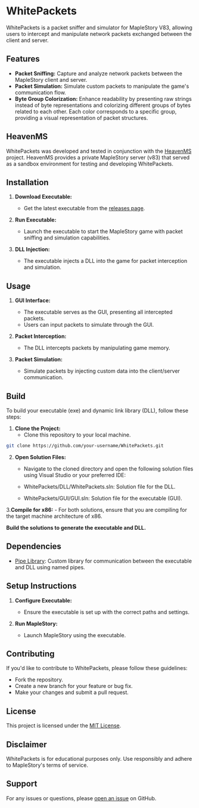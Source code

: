# WhitePackets

WhitePackets is a packet sniffer and simulator for MapleStory V83, allowing users to intercept and manipulate network packets exchanged between the client and server.

## Features

- **Packet Sniffing:** Capture and analyze network packets between the MapleStory client and server.
- **Packet Simulation:** Simulate custom packets to manipulate the game's communication flow.
- **Byte Group Colorization:** Enhance readability by presenting raw strings instead of byte representations and colorizing different groups of bytes related to each other. Each color corresponds to a specific group, providing a visual representation of packet structures.

## HeavenMS

WhitePackets was developed and tested in conjunction with the [HeavenMS](https://www.google.com/search?q=heavenms&rlz=1C1GCEA_enIL1061IL1061&oq=heavenms&gs_lcrp=EgZjaHJvbWUyBggAEEUYOTINCAEQLhiDARixAxiABDIGCAIQIxgnMgoIAxAuGNQCGIAEMgoIBBAuGNQCGIAEMgYIBRBFGDwyBggGEEUYPTIGCAcQRRg90gEIMzAxM2owajeoAgCwAgA&sourceid=chrome&ie=UTF-8) project. HeavenMS provides a private MapleStory server (v83) that served as a sandbox environment for testing and developing WhitePackets.

## Installation

1. **Download Executable:**
   - Get the latest executable from the [releases page](link-to-releases).

2. **Run Executable:**
   - Launch the executable to start the MapleStory game with packet sniffing and simulation capabilities.

3. **DLL Injection:**
   - The executable injects a DLL into the game for packet interception and simulation.

## Usage

1. **GUI Interface:**
   - The executable serves as the GUI, presenting all intercepted packets.
   - Users can input packets to simulate through the GUI.

2. **Packet Interception:**
   - The DLL intercepts packets by manipulating game memory.

3. **Packet Simulation:**
   - Simulate packets by injecting custom data into the client/server communication.

## Build

To build your executable (exe) and dynamic link library (DLL), follow these steps:

1. **Clone the Project:**
   - Clone this repository to your local machine.

```bash
git clone https://github.com/your-username/WhitePackets.git
```
2. **Open Solution Files:**

   - Navigate to the cloned directory and open the following solution files using Visual Studio or your preferred IDE:

   - WhitePackets/DLL/WhitePackets.sln: Solution file for the DLL.

   - WhitePackets/GUI/GUI.sln: Solution file for the executable (GUI).

3.**Compile for x86:**
    - For both solutions, ensure that you are compiling for the target machine architecture of x86.

**Build the solutions to generate the executable and DLL.**

## Dependencies

- [Pipe Library](https://github.com/pelegweiss/Pipe): Custom library for communication between the executable and DLL using named pipes.


## Setup Instructions

1. **Configure Executable:**
   - Ensure the executable is set up with the correct paths and settings.

2. **Run MapleStory:**
   - Launch MapleStory using the executable.

## Contributing

If you'd like to contribute to WhitePackets, please follow these guidelines:
- Fork the repository.
- Create a new branch for your feature or bug fix.
- Make your changes and submit a pull request.

## License

This project is licensed under the [MIT License](LICENSE).

## Disclaimer

WhitePackets is for educational purposes only. Use responsibly and adhere to MapleStory's terms of service.

## Support

For any issues or questions, please [open an issue](link-to-issues) on GitHub.

